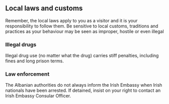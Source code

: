 ## Local laws and customs

Remember, the local laws apply to you as a visitor and it is your responsibility to follow them. Be sensitive to local customs, traditions and practices as your behaviour may be seen as improper, hostile or even illegal

### **Illegal drugs**

Illegal drug use (no matter what the drug) carries stiff penalties, including fines and long prison terms.

### **Law enforcement**

The Albanian authorities do not always inform the Irish Embassy when Irish nationals have been arrested. If detained, insist on your right to contact an Irish Embassy Consular Officer.